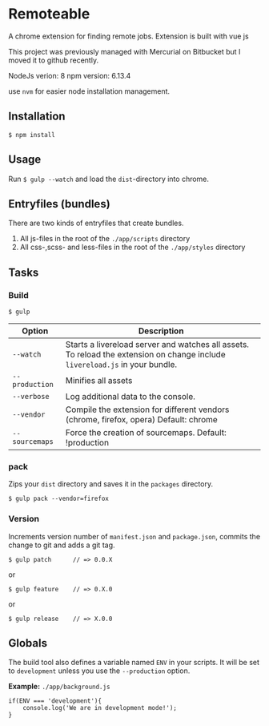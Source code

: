 # Remoteable

A chrome extension for finding remote jobs. Extension is built with vue js

This project was previously managed with Mercurial on Bitbucket but I moved it to github recently.

NodeJs verion: 8
npm version: 6.13.4

use `nvm` for easier node installation management.

## Installation

    $ npm install

## Usage

Run `$ gulp --watch` and load the `dist`-directory into chrome.

## Entryfiles (bundles)

There are two kinds of entryfiles that create bundles.

1. All js-files in the root of the `./app/scripts` directory
2. All css-,scss- and less-files in the root of the `./app/styles` directory

## Tasks

### Build

    $ gulp

| Option         | Description                                                                                                                      |
| -------------- | -------------------------------------------------------------------------------------------------------------------------------- |
| `--watch`      | Starts a livereload server and watches all assets. <br>To reload the extension on change include `livereload.js` in your bundle. |
| `--production` | Minifies all assets                                                                                                              |
| `--verbose`    | Log additional data to the console.                                                                                              |
| `--vendor`     | Compile the extension for different vendors (chrome, firefox, opera) Default: chrome                                             |
| `--sourcemaps` | Force the creation of sourcemaps. Default: !production                                                                           |

### pack

Zips your `dist` directory and saves it in the `packages` directory.

    $ gulp pack --vendor=firefox

### Version

Increments version number of `manifest.json` and `package.json`,
commits the change to git and adds a git tag.

    $ gulp patch      // => 0.0.X

or

    $ gulp feature    // => 0.X.0

or

    $ gulp release    // => X.0.0

## Globals

The build tool also defines a variable named `ENV` in your scripts. It will be set to `development` unless you use the `--production` option.

**Example:** `./app/background.js`

    if(ENV === 'development'){
    	console.log('We are in development mode!');
    }
